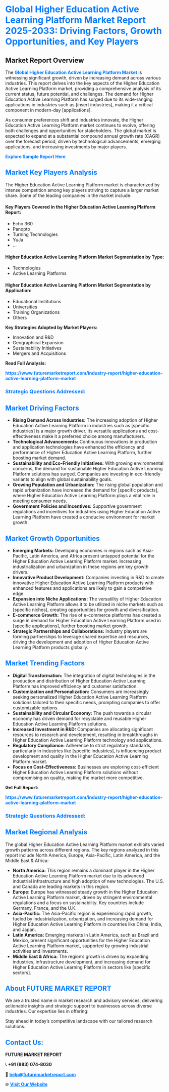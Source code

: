 <h1 style="color: #007BFF;">Global Higher Education Active Learning Platform Market Report 2025-2033: Driving Factors, Growth Opportunities, and Key Players</h1>

<section id="overview">
<h2>Market Report Overview</h2>
<p>The <a href="https://www.futuremarketreport.com/industry-report/higher-education-active-learning-platform-market" style="color: #007BFF; text-decoration: none;"><strong>Global Higher Education Active Learning Platform Market</strong></a> is witnessing significant growth, driven by increasing demand across various industries. This report delves into the key aspects of the Higher Education Active Learning Platform market, providing a comprehensive analysis of its current status, future potential, and challenges. The demand for Higher Education Active Learning Platform has surged due to its wide-ranging applications in industries such as [insert industries], making it a critical component in modern-day [applications].</p>
<p>As consumer preferences shift and industries innovate, the Higher Education Active Learning Platform market continues to evolve, offering both challenges and opportunities for stakeholders. The global market is expected to expand at a substantial compound annual growth rate (CAGR) over the forecast period, driven by technological advancements, emerging applications, and increasing investments by major players.</p>
</section>

<section id="overview">
<p><a href="https://www.futuremarketreport.com/request-sample/reportId=106774" style="color: #007BFF; text-decoration: none;"><strong>Explore Sample Report Here</strong></a></p>
</section>

<section id="key-players">
<h2 style="color: #007BFF;">Market Key Players Analysis</h2>
<p>The Higher Education Active Learning Platform market is characterized by intense competition among key players striving to capture a larger market share. Some of the leading companies in the market include:</p>
<h4>Key Players Covered in the Higher Education Active Learning Platform Report:</h4>
<ul><li>Echo 360</li><li>Panopto</li><li>Turning Technologies</li><li>YuJa</li><li>...</li></ul>
<h4>Higher Education Active Learning Platform Market Segmentation by Type:</h4>
<ul><li>Technologies</li><li>Active Learning Platforms</li></ul>

<h4>Higher Education Active Learning Platform Market Segmentation by Application:</h4>
<ul><li>Educational Institutions</li><li>Universities</li><li>Training Organizations</li><li>Others</li></ul>
<p><strong>Key Strategies Adopted by Market Players:</strong></p>
<ul>
<li>Innovation and R&D</li>
<li>Geographical Expansion</li>
<li>Sustainability Initiatives</li>
<li>Mergers and Acquisitions</li>
</ul>
</section>

<section>
<p><strong>Read Full Analysis: </strong></p><a href="https://www.futuremarketreport.com/industry-report/higher-education-active-learning-platform-market" style="color: #007BFF; text-decoration: none;"><strong>https://www.futuremarketreport.com/industry-report/higher-education-active-learning-platform-market</strong></a>
<h3 style="color: #007BFF;">Strategic Questions Addressed:</h3>
</section>

<section id="driving-factors">
<h2 style="color: #007BFF;">Market Driving Factors</h2>
<ul>
<li><strong>Rising Demand Across Industries:</strong> The increasing adoption of Higher Education Active Learning Platform in industries such as [specific industries] is a major growth driver. Its versatile applications and cost-effectiveness make it a preferred choice among manufacturers.</li>
<li><strong>Technological Advancements:</strong> Continuous innovations in production and application technologies have enhanced the efficiency and performance of Higher Education Active Learning Platform, further boosting market demand.</li>
<li><strong>Sustainability and Eco-Friendly Initiatives:</strong> With growing environmental concerns, the demand for sustainable Higher Education Active Learning Platform solutions has surged. Companies are investing in eco-friendly variants to align with global sustainability goals.</li>
<li><strong>Growing Population and Urbanization:</strong> The rising global population and rapid urbanization have increased the demand for [specific products], where Higher Education Active Learning Platform plays a vital role in meeting consumer needs.</li>
<li><strong>Government Policies and Incentives:</strong> Supportive government regulations and incentives for industries using Higher Education Active Learning Platform have created a conducive environment for market growth.</li>
</ul>
</section>

<section id="growth-opportunities">
<h2 style="color: #007BFF;">Market Growth Opportunities</h2>
<ul>
<li><strong>Emerging Markets:</strong> Developing economies in regions such as Asia-Pacific, Latin America, and Africa present untapped potential for the Higher Education Active Learning Platform market. Increasing industrialization and urbanization in these regions are key growth drivers.</li>
<li><strong>Innovative Product Development:</strong> Companies investing in R&D to create innovative Higher Education Active Learning Platform products with enhanced features and applications are likely to gain a competitive edge.</li>
<li><strong>Expansion into Niche Applications:</strong> The versatility of Higher Education Active Learning Platform allows it to be utilized in niche markets such as [specific niches], creating opportunities for growth and diversification.</li>
<li><strong>E-commerce Growth:</strong> The rise of e-commerce platforms has created a surge in demand for Higher Education Active Learning Platform used in [specific applications], further boosting market growth.</li>
<li><strong>Strategic Partnerships and Collaborations:</strong> Industry players are forming partnerships to leverage shared expertise and resources, driving the development and adoption of Higher Education Active Learning Platform products globally.</li>
</ul>
</section>

<section id="trending-factors">
<h2 style="color: #007BFF;">Market Trending Factors</h2>
<ul>
<li><strong>Digital Transformation:</strong> The integration of digital technologies in the production and distribution of Higher Education Active Learning Platform has improved efficiency and customer satisfaction.</li>
<li><strong>Customization and Personalization:</strong> Consumers are increasingly seeking personalized Higher Education Active Learning Platform solutions tailored to their specific needs, prompting companies to offer customizable options.</li>
<li><strong>Sustainability and Circular Economy:</strong> The push towards a circular economy has driven demand for recyclable and reusable Higher Education Active Learning Platform solutions.</li>
<li><strong>Increased Investment in R&D:</strong> Companies are allocating significant resources to research and development, resulting in breakthroughs in Higher Education Active Learning Platform technology and applications.</li>
<li><strong>Regulatory Compliance:</strong> Adherence to strict regulatory standards, particularly in industries like [specific industries], is influencing product development and quality in the Higher Education Active Learning Platform market.</li>
<li><strong>Focus on Cost-Effectiveness:</strong> Businesses are exploring cost-efficient Higher Education Active Learning Platform solutions without compromising on quality, making the market more competitive.</li>
</ul>
</section>

<section>
<p><strong>Get Full Report: </strong></p><a href="https://www.futuremarketreport.com/industry-report/higher-education-active-learning-platform-market" style="color: #007BFF; text-decoration: none;"><strong>https://www.futuremarketreport.com/industry-report/higher-education-active-learning-platform-market</strong></a>
<h3 style="color: #007BFF;">Strategic Questions Addressed:</h3>
</section>


<section id="regional-analysis">
<h2 style="color: #007BFF;">Market Regional Analysis</h2>
<p>The global Higher Education Active Learning Platform market exhibits varied growth patterns across different regions. The key regions analyzed in this report include North America, Europe, Asia-Pacific, Latin America, and the Middle East & Africa:</p>
<ul>
<li><strong>North America:</strong> This region remains a dominant player in the Higher Education Active Learning Platform market due to its advanced industrial infrastructure and high adoption of new technologies. The U.S. and Canada are leading markets in this region.</li>
<li><strong>Europe:</strong> Europe has witnessed steady growth in the Higher Education Active Learning Platform market, driven by stringent environmental regulations and a focus on sustainability. Key countries include Germany, France, and the U.K.</li>
<li><strong>Asia-Pacific:</strong> The Asia-Pacific region is experiencing rapid growth, fueled by industrialization, urbanization, and increasing demand for Higher Education Active Learning Platform in countries like China, India, and Japan.</li>
<li><strong>Latin America:</strong> Emerging markets in Latin America, such as Brazil and Mexico, present significant opportunities for the Higher Education Active Learning Platform market, supported by growing industrial activities and investments.</li>
<li><strong>Middle East & Africa:</strong> The region’s growth is driven by expanding industries, infrastructure development, and increasing demand for Higher Education Active Learning Platform in sectors like [specific sectors].</li>
</ul>
</section>

<footer>
<h2 style="color: #007BFF;">About FUTURE MARKET REPORT</h2>
<p>We are a trusted name in market research and advisory services, delivering actionable insights and strategic support to businesses across diverse industries. Our expertise lies in offering:</p>

<p>Stay ahead in today’s competitive landscape with our tailored research solutions.</p>

<h2 style="color: #007BFF;">Contact Us:</h2>
<p><strong>FUTURE MARKET REPORT</strong></p>
<p>📞 <strong>+91 (883) 074-8030</strong></p>
<p>📧 <strong><a href="mailto:help@futuremarketreport.com" style="color: #007BFF;">help@futuremarketreport.com</a></strong></p>
<p>🌐 <strong><a href="https://www.futuremarketreport.com/" style="color: #007BFF;">Visit Our Website</a></strong></p>
</footer>